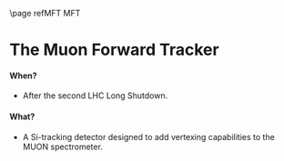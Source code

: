 \page refMFT MFT

The Muon Forward Tracker
========================

#### When? 
* After the second LHC Long Shutdown.

#### What? 
* A Si-tracking detector designed to add vertexing capabilities to the MUON spectrometer.

